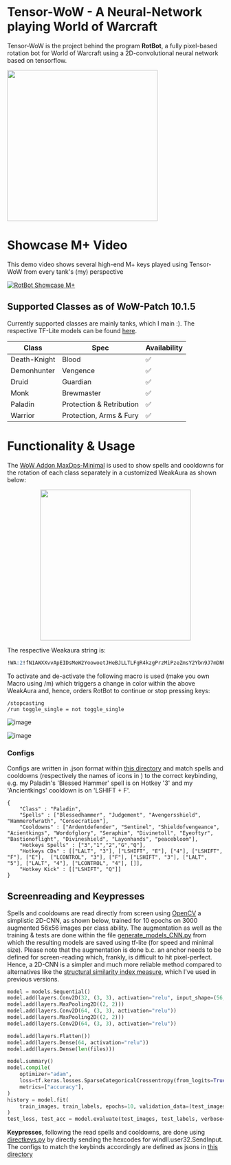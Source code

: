 # Tensor-WoW - A Neural-Network playing World of Warcraft

Tensor-WoW is the project behind the program **RotBot**, a fully pixel-based rotation bot for World of Warcraft using a 2D-convolutional neural network based on tensorflow.

<p align="left">
  <img src="https://github.com/DominikLindorfer/Tensor-WoW/assets/21077042/bc5b1ec8-41ab-437e-8178-75d1ebf1254a" width="350">
</p>

# Showcase M+ Video

This demo video shows several high-end M+ keys played using Tensor-WoW from every tank's (my) perspective

[![RotBot Showcase M+](https://i.imgur.com/tDnfpFy.png)](https://vimeo.com/859296819?share=copy "RotBot Showcase M+")

## Supported Classes as of WoW-Patch 10.1.5

Currently supported classes are mainly tanks, which I main :). The respective TF-Lite models can be found [here](./saved_models).

| Class  | Spec | Availability |
| ------------- | ------------- | ------------- |
| Death-Knight  | Blood  | ✅  |
| Demonhunter | Vengence  | ✅  |
| Druid | Guardian | ✅  |
| Monk | Brewmaster | ✅  |
| Paladin | Protection & Retribution  | ✅  |
| Warrior | Protection, Arms & Fury  | ✅ |

# Functionality & Usage

The [WoW Addon MaxDps-Minimal](https://github.com/DominikLindorfer/MaxDps-Minimal) is used to show spells and cooldowns for the rotation of each class separately in a customized WeakAura as shown below:

<p align="center">
  <img src="https://github.com/DominikLindorfer/Tensor-WoW/assets/21077042/45f612e4-83bd-4998-b058-cd10ad88dcfd" width="350">
</p>

The respective Weakaura string is:

```sql
!WA:2!fN1AWXXvvApEIDsMeW2YoowoetJHeBJLLTLFgR4kzgPrzMiPzeZmsY2Ybn9J7mDNPNUBD7EK1OTOQefcXKQ4LawGLLcIwETqiadqytGqmcyHWZt0Mn1sXB)ND)f)W1(dQI)SNZT75LKIDIJRnDvtpDFFEUNVZ35EUNo0yD4M5iDFSUpqhL7qRdTZF7lPiRwsJB70NTPn)(dho8iHpq3h5Ik2CngpwqLoBmMPXSZkZ1KYzBB6z4SGNT60mURHT12c9y3iFM0fk4Y8sCHp2n)sp)OJMvXFa0xW))4AfzoBk7uvK5mPbQyAknUUHhRMSLQUnFeBdlpL(INkx8mbDiRXSS1vZ)zFrluOqHZ4QkBYc3tfdTAPln9GrZMKp2aUCzvpuqCpAgxpzUxKygwgErukG)5QhzopUrXIOSU97Kh847BbnMsLcfYv1HXteFOrgy0HI5HVKrUcxUN5CDyMMj1CJCr3kkSPzwEzXwBmtTj7lA2CtMnx0m5IvbNefht5QmEJMncNHnlt2rIp0qzeLOKGjB6PNXsUmZnY8vSceHi8QbQS799)xtUg8Ar)vRFP34cCwrCnrsyMIC7koZlBzuwMwNhf6yaOZyw2wSfzYUSSECMvrp9RFjnu6PwmjTw4UmvBln35O2qJdS3yLLnSW(c7f666H9bDd7hFCllVKDAOnxgBpXqTKCfpeIs7i0WrQvGJleCgL9KdFjF4BaQiAcuY2xM4XtfZ0wwBGyUieU1mLRGMlrIHAu1Tchpsgvtzxx6jfpekT8epIYzbJIrUeAgW4wYMJ5Bz9ObgajTqns45DzMfeMkWnTaTYmcejdRc2CFvtK5f6QKy1B76740DO(SNxcUZexy6B5MFiufdrGBc2eQ)IaBocSLiWTSJ7e26l7SPkUSjftoVcUqvmz5rvYoC6GkxwX1MlGXHT1WkElWTFXML7x2oJ1NSRhSdCrXlY8Qr1hyePd3we4DezoQiYKjpibVn4wHTb3reCYp)gZGkt1sXq9Sn0zgrVG(Zd7aERxSXW0NnA4OdXZVurMfJBOMv3(CPTQ5k(ldtwRkKm)sCuiZsTpfIikJuPCzM5sngeQquuD6SpKdRzFolPr42f5mxxPDl61E8veTnf5NVrFVHo)KoBMAaBgKW1Cm1NNkuSkYhSWC2erjNMLZ3yNusp5AGt(OW9GyNgZv2JSuz6ZXdmZcTasHYim5D3(wHoxcFLCnrWPLMIoZOOU3ekIMZ0HJw4sgfTS5mA(XLVz5mzmmL1HEj7jFPCznqhobvhCxI7hJUFjp2mOGWgNl7qIOZw6BOOdpsU0XgkAFdgT)(tMl5yXvkBW52CDy38G2ppAGyPr9itSHINQFG5CIKK1tbzv2zJQPL2Y9SJZKlffxLUNDyMMH8zZ53x3Z67fCsYlOWjyMZzO5Ppb0teyDKVuK9fBqd1sW6tCVp819u)nYU9qHHddhjJQVt6qjUNhAJIRWWDJ6AndxvoZJnzdTzgzthD5WWgQzu4U0pCkzR3vIdc3Bei6wRHKfvwCY3KBE4D67mPDhch4k7IaPvO8UQmRTiix(mlOpbrISNrAdA)c7egaTuHeb0cSU7B5ec4(HbXEnualagMm8HuqAQJJGwjkvkXGm0yLfY5BYnMomEEy0Tf6C)34WaNQH1gCADWmembzubNfEGjG3nz(atc59nwa5vXYauavaPU7gyqbOiExNaGga08eajnISPCROu5WGXeqP2bOnul6SkkfM5WkhCGXGZeIWY7oIpwa21rauZsk4wqGLvYwwEjic0YuFf9XT6ibP9BafjZ)AdjWn0DyYCPeYwAs4wcgTHkiw8t)lb4I)qUmu5mxZqLLPXBhKg22QuaYGwSOM3uabBO2yog50o8iNzWK5woACvXhUsOXvMx0eniCavXiO8QgnwiBjkUQyYU6VsCJNy8wqHRw7URTqxDSAbbw1phJSJGPdTAmjFSRmHDtF0QLIvkx177qt1e7q7kegwwNEJGyuBydKrmaNXMTngXn8mF5))Hq0YwjCFf7GbQ0wmsBrDo1aNz6PtjFoZc9CTIkmZ6gA9cQqxBDLk(3mQeFFcLqNW2jLmP5j9iPM3j82jL(L1l(EeQNbc0c(AeFTtVRQEXz)n3FoNiendRII4wp7Oj3xgzdTgLsXoo5bR7xbVAOkvIkc3vOj3dPJ3qT0jYnqUC9RWgifbFLB4ApYRt13dDI)()tDpjVPB(cRznHwPNKxBAXRv89xaE35jvFVRq1)kAsA8)2ztIESgr1rQWYHd000X7Q7DEDOMT8mjsusv(y9ZYTsgEOWjUNFWoORBpCGkAnRQZ23yurvVkurvBUTvF2LvK9onZTffeAsm3tVNT1K3kusrpZqrNsoXPpsFrxD3Gp)BLUKQRKU32TJcyJFquj90qNkQvC9SllurbQMhX5bluXsC46DVNis4Lrbjp7IfnXJuGCftM0jpPKhVctYtNzjAbDHbJwHBjQqugZ0LT8klixVqmw6i4pcEqOjJQotTKsfhnmsFcNQ5lxIZ0QGhW3RIBG)ZAyGVpOq(MMHYAh(nm4mhdzx0qfEVxgFS1HPxTor8HP1pY6pYDD8Up2XAayZ5dyPSHdD91D)UHAfYnwv(9N(WXYvnWp7kJ67QW7WExWaDqL1Ucge)BznW6VUDSqWYgpFXmH(cReVSS9KO0AmjZA6U9pPD305ghKvvH2NA1qUDTREBan0)IBM2QYMsQv4CkHi0P)KoP0WYZ0VJB3Ix7T1PST2rZrlJ9QnUkv88Wd)TSH0DIwhNhOTziOhtCWh4Yp(7BFsdzOi5NKOGEjzBzwvY1gnd5Tie62ELyvrzO5y3DcBpuv12mh0Sl7SguUFtpX9X8iaA37PxHPorhLwtD36lPgCG8SNZWHL3zJnr0r9Pb7CX6nHYKMEmYgiVpZ98Dmx90(0XbHul6NsGO(KcKpfyEqBR5C8LzDeiJnSoOHvYMlzzykKZi1VcCH(i8kwISALXZOmtRHxukLi(tt)bIYAHhRgXvzb84hzM161yYLD7ssmmDjfKKK90cgqzkRljsu6ssv21lNb9oTS6TP2fbIGU6JcnmG979KlFaqifHaHrusRc27U(82BJostGKVZSExPtRvtOWwVRD1L0b6s6GRyyeE3wfouD(OB3Unign6BJspP0)qJcPlvDzRImTaXRR2QlycP)AVcN6j3bftckmu3v7nGwtyLILwBvimdoP)QTrfVNvQuQlVD3U817kBqlc5QuBlZ3QuBlI5QOqBzRMELAZMvC5NwwxNBD4ONQ)rYozFPtpu)Php1KJos)rZfVh4rrdyCNUBls9Tz0n0qZvkQG3FpYwvHhF(MSa)9sUujgZjkLrtVmKXUoT5YfDrfCPQ1T)15bzhFDWeNqSFZ53ItNu(JMuCZpJLtAf8aS35Bu3oVdlNnkEZvxgP8nt)9f9lTEAqJfD0CPD2SOqk7HukqvhNsMuSO4RxYFImMHPjk8HxYpDTN2pdZHwuu)dIRAJcvHBAb)CRroDILkDQ4qNC3kkuBwq0q16FGGWZhScS8C24aCJzLExvK1OeclLlNthTi51NPLeLDoBUgLPT5gp4HLAmoI8WNE0CdLmv8G1ElFzGfXAINzYyPZLl9WTnbNQTjGgj67g0zWc9uTTqN2WLsSR(5Vf4lGBP(f35DOcFj)Wo)YW)k8vGVk8Kpm81cbpfgPWxh(giM9nHA(Na4BbFB47ecEA47c)BWZapRZMsMkvdrktY7lro47hcE(8WZTp4heAvaA1gan8atbh9L5y0tuMQPanePpL8RY1BnKr(S2wSKAURDbnJcfmuRy6vLkpghpfJ)d2MIhM3zANMztNoLdzc2mEgUFL90meufxraekgLDS5EyioF05QVbJo0Z2lGrd6hMhxJvqgNz9EWDXQ1sydXi(4IuoILckHJlJ(zUQyusH7Pc3052098CCpX(3)5KlA3TH9(Lh5yz5hEC9u7VN2ctFd1ILiBct(XNwFQcXM12Um9rO6relv5WoBPUOr2M9B4kJWigx2G5Beb2L8dzqQEITfjUV(ldBRH0uwEX52MsXLvg10zoy3hO7dc39wHxuhXcISY0RFGpmorkqTJ6Sn)Cih8Xpe5mnoLlyxDmgU5OVHurmmZxh5WBVWhadIlyA)GWhYpWGqnomZhop8rqhuZRdF0gB3dFmAFE4JlohZ)i8jQV3m8jHpf8zX)PDKFe4Fg(Nwl8zC2CGJpXNKkWRxqAnixFpg8Pfb8t7KtU8Gph84WtupO5f0VQduf(x0HpFlo)Qt6SUQjDW3dEED456ejyiz7AbngUa8dXXOoTLOWcYj8ZfmLFuB0XGJj8te3)3f3xuC)N1YbhEbX9FQ4(pETWVa(Le3cnLG)CEkS))Ko8FcVC9dJiS(GFlsyMIoFW)LVv)Vh(dnmSxmWWwe4cza)7YlyfOT)gQn0GdmRJNLDjEpWFmG2c)AaGxe(n6WlPdlb)hixew)7D7K98VsV1J91X0V0P()c
```

To activate and de-activate the following macro is used (make you own Macro using /m) which triggers a change in color within the above WeakAura and, hence, orders RotBot to continue or stop pressing keys:

```
/stopcasting
/run toggle_single = not toggle_single
```
![image](https://github.com/DominikLindorfer/Tensor-WoW/assets/21077042/f6f6cc13-4e6b-4f3c-aaad-7816a71bc254)

![image](https://github.com/DominikLindorfer/Tensor-WoW/assets/21077042/26b5da8b-a95e-410f-9137-dc8361a40529)

### Configs

Configs are written in .json format within [this directory](/Config/) and match spells and cooldowns (respectively the names of icons in ) to the correct keybinding, e.g. my Paladin's 'Blessed Hammer' spell is on Hotkey '3' and my 'Ancientkings' cooldown is on 'LSHIFT +  F'.

```
{
    "Class" : "Paladin",
    "Spells" : ["Blessedhammer", "Judgement", "Avengersshield", "Hammerofwrath", "Consecration"],
    "Cooldowns" : ["Ardentdefender", "Sentinel", "Shieldofvengeance", "Acientkings", "Wordofglory", "Seraphim", "Divinetoll", "Eyeoftyr", "Bastionoflight", "Divineshield", "Layonhands", "peacebloom"],
    "Hotkeys Spells" : ["3","1","2","G","Q"],
    "Hotkeys CDs" : [["LALT", "3"], ["LSHIFT", "E"], ["4"], ["LSHIFT", "F"], ["E"],  ["LCONTROL", "3"], ["F"], ["LSHIFT", "3"], ["LALT", "5"], ["LALT", "4"], ["LCONTROL", "4"], []],
    "Hotkey Kick" : [["LSHIFT", "Q"]]
}
```

## Screenreading and Keypresses

Spells and cooldowns are read directly from screen using [OpenCV](https://opencv.org/) a simplistic 2D-CNN, as shown below, trained for 10 epochs on 3000 augmented 56x56 images per class ability. The augmentation as well as the training & tests are done within the file [generate_models_CNN.py](generate_models_CNN.py) from which the resulting models are saved using tf-lite (for speed and minimal size). Please note that the augmentation is done b.c. an anchor needs to be defined for screen-reading which, frankly, is difficult to hit pixel-perfect. Hence, a 2D-CNN is a simpler and much more reliable method compared to alternatives like the [structural similarity index measure](https://scikit-image.org/docs/stable/auto_examples/transform/plot_ssim.html), which I've used in previous versions.

```python
model = models.Sequential()
model.add(layers.Conv2D(32, (3, 3), activation="relu", input_shape=(56, 56, 3)))
model.add(layers.MaxPooling2D((2, 2)))
model.add(layers.Conv2D(64, (3, 3), activation="relu"))
model.add(layers.MaxPooling2D((2, 2)))
model.add(layers.Conv2D(64, (3, 3), activation="relu"))

model.add(layers.Flatten())
model.add(layers.Dense(64, activation="relu"))
model.add(layers.Dense(len(files)))

model.summary()
model.compile(
    optimizer="adam",
    loss=tf.keras.losses.SparseCategoricalCrossentropy(from_logits=True),
    metrics=["accuracy"],
)
history = model.fit(
    train_images, train_labels, epochs=10, validation_data=(test_images, test_labels)
)
test_loss, test_acc = model.evaluate(test_images, test_labels, verbose=2)
```

**Keypresses**, following the read spells and cooldowns, are done using [directkeys.py](/lib/directkeys.py) by directly sending the hexcodes for windll.user32.SendInput. The configs to match the keybinds accordingly are defined as jsons in [this directory](/Config/)





